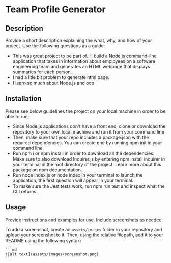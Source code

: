 # Team Profile Generator
## Description

Provide a short description explaining the what, why, and how of your project. Use the following questions as a guide:

- This was great project to be part of. -I build a Node.js command-line application that takes in information about employees on a software engineering team and generates an HTML webpage that displays summaries for each person.
- I had a litle bit problem to generate html page.
- I learn so much about Node.js and oop




## Installation

Please see below guidelines the project on your local machine in order to be able to run;

- Since Node.js applications don't have a front end, clone or download the repository to your own local machine and run it from your command line
- Then, make sure that your repo includes a package.json with the required dependencies. You can create one by running npm init in your command line
- Run npm i or npm install in order to download all the dependencies. Make sure to also download Inquirer.js by entering npm install inquirer in your terminal in the root directory of the project. Learn more about this package on npm documentation.
- Run node index.js or node index in your terminal to launch the application, the first question will appear in your terminal.
- To make sure the Jest tests work, run npm run test and inspect what the CLI returns.

## Usage

Provide instructions and examples for use. Include screenshots as needed.

To add a screenshot, create an `assets/images` folder in your repository and upload your screenshot to it. Then, using the relative filepath, add it to your README using the following syntax:

    ```md
    ![alt text](assets/images/screenshot.png)
    ```

